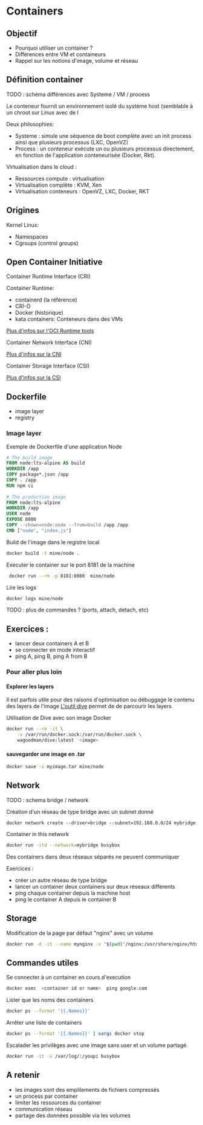# Containers

## Objectif

* Pourquoi utiliser un container ? 
* Différences entre VM et containeurs 
* Rappel sur les notions d'image, volume et réseau


## Définition container

TODO : schéma différences avec Systeme / VM / process

Le conteneur fournit un environnement isolé du système host (semblable à un chroot sur Linux avec de l

Deux philosophies: 
* Systeme : simule une séquence de boot complète avec un init process ainsi que plusieurs processus (LXC, OpenVZ)
* Process : un conteneur exécute un ou plusieurs processus directement, en fonction de l'application conteneurisée (Docker, Rkt).

Virtualisation dans le cloud : 
* Ressources compute : virtualisation
* Virtualisation complète : KVM, Xen
* Virtualisation conteneurs : OpenVZ, LXC, Docker, RKT

## Origines

Kernel Linux:
* Namespaces
* Cgroups (control groups)

## Open Container Initiative


Container Runtime Interface (CRI)

Container Runtime: 
* containerd (la référence)
* CRI-O 
* Docker (historique)
* kata containers: Conteneurs dans des VMs

[Plus d'infos sur l'OCI Runtime tools](https://github.com/opencontainers/runtime-tools)


Container Network Interface (CNI)

[Plus d'infos sur la CNI](https://github.com/containernetworking/cni)


Container Storage Interface (CSI)

[Plus d'infos sur la CSI](https://github.com/container-storage-interface/spec/blob/master/spec.md)


## Dockerfile


* image layer
* registry


### Image layer

Exemple de Dockerfile d'une application Node

```Dockerfile
# The build image
FROM node:lts-alpine AS build
WORKDIR /app
COPY package*.json /app
COPY . /app
RUN npm ci 
 
# The production image
FROM node:lts-alpine
WORKDIR /app
USER node
EXPOSE 8080
COPY --chown=node:node --from=build /app /app
CMD ["node", "index.js"]
```

Build de l'image dans le registre local

```bash
docker build -t mine/node .
```

Executer le container sur le port 8181 de la machine

```bash
 docker run --rm -p 8181:8080  mine/node
```

Lire les logs

```bash
docker logs mine/node
```


TODO :  plus de commandes ? (ports, attach, detach, etc)


## Exercices :

* lancer deux containers A et B
* se connecter en mode interactif 
* ping A, ping B, ping A from B


### Pour aller plus loin


#### Explorer les layers 

Il est parfois utile pour des raisons d'optimisation ou débuggage le contenu des layers de l'image
[L'outil dive](https://github.com/wagoodman/dive) permet de  de parcourir les layers

Utilisation de Dive avec son image Docker 

```bash
docker run --rm -it \
    -v /var/run/docker.sock:/var/run/docker.sock \
    wagoodman/dive:latest  <image>
```

#### sauvegarder une image en .tar 

```bash
docker save -o myimage.tar mine/node
```

## Network

TODO : schema  bridge / network 


Création d'un réseau de type bridge avec un subnet donné

```language
docker network create --driver=bridge --subnet=192.168.0.0/24 mybridge
```

Container in this network

```bash
docker run -itd --network=mybridge busybox
```

Des containers dans deux réseaux séparés ne peuvent communiquer


Exercices : 

* créer un autre réseau de type bridge
* lancer un container deux containers sur deux réseaux différents 
* ping chaque container depuis la machine host
* ping le container A depuis le container B


## Storage


Modification de la page par défaut "nginx" avec un volume

```bash
docker run -d -it --name mynginx -v "$(pwd)"/nginx:/usr/share/nginx/html:ro  nginx:alpine
```

## Commandes utiles

Se connecter à un container en cours d'execution 

```bash
docker exec  <container id or name>  ping google.com
```

Lister que les noms des containers 

```bash
docker ps --format '{{.Names}}'
```

Arrêter une liste de containers 

```bash
docker ps --format '{{.Names}}' | xargs docker stop
```

Escalader les privilèges avec une image sans user et un volume partagé

```bash
docker run -it -v /var/log/:/youpi busybox
```

## A retenir 

* les images sont des emplilements de fichiers compressés
* un process par container
* limiter les ressources du container
* communication réseau
* partage des données possible via les volumes
